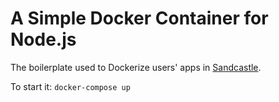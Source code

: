 # A Simple Docker Container for Node.js

The boilerplate used to Dockerize users' apps in [Sandcastle](https://github.com/gracehopper-jems/sandcastle). 

To start it:
`docker-compose up`

